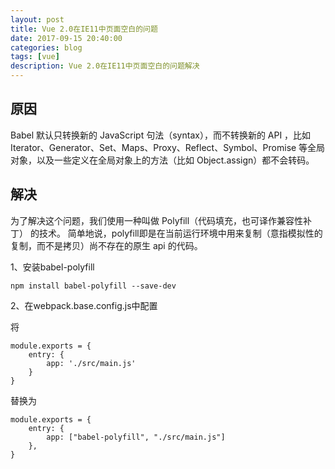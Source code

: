 ```yaml
---
layout: post
title: Vue 2.0在IE11中页面空白的问题
date: 2017-09-15 20:40:00
categories: blog
tags: [vue]
description: Vue 2.0在IE11中页面空白的问题解决
---
```


## 原因

Babel 默认只转换新的 JavaScript 句法（syntax），而不转换新的 API ，比如 Iterator、Generator、Set、Maps、Proxy、Reflect、Symbol、Promise 等全局对象，以及一些定义在全局对象上的方法（比如 Object.assign）都不会转码。

## 解决

为了解决这个问题，我们使用一种叫做 Polyfill（代码填充，也可译作兼容性补丁） 的技术。
简单地说，polyfill即是在当前运行环境中用来复制（意指模拟性的复制，而不是拷贝）尚不存在的原生 api 的代码。

1、安装babel-polyfill

    npm install babel-polyfill --save-dev

2、在webpack.base.config.js中配置

将

    module.exports = {
        entry: {
            app: './src/main.js'
        }
    }

替换为

    module.exports = {
        entry: {
            app: ["babel-polyfill", "./src/main.js"]
        },
    }  



